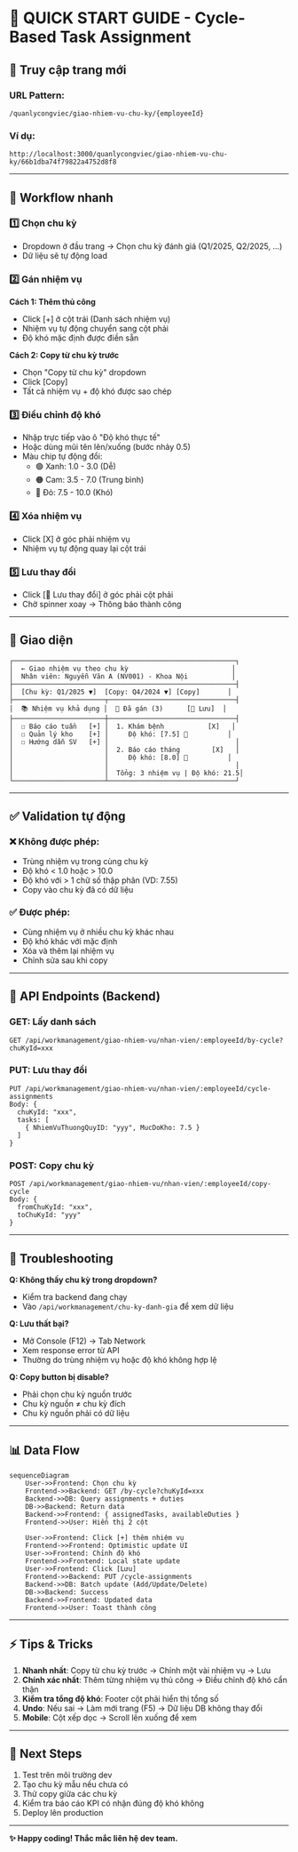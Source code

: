 # 🎯 QUICK START GUIDE - Cycle-Based Task Assignment

## 📍 Truy cập trang mới

### URL Pattern:

```
/quanlycongviec/giao-nhiem-vu-chu-ky/{employeeId}
```

### Ví dụ:

```
http://localhost:3000/quanlycongviec/giao-nhiem-vu-chu-ky/66b1dba74f79822a4752d8f8
```

---

## 🚀 Workflow nhanh

### 1️⃣ Chọn chu kỳ

- Dropdown ở đầu trang → Chọn chu kỳ đánh giá (Q1/2025, Q2/2025, ...)
- Dữ liệu sẽ tự động load

### 2️⃣ Gán nhiệm vụ

**Cách 1: Thêm thủ công**

- Click [+] ở cột trái (Danh sách nhiệm vụ)
- Nhiệm vụ tự động chuyển sang cột phải
- Độ khó mặc định được điền sẵn

**Cách 2: Copy từ chu kỳ trước**

- Chọn "Copy từ chu kỳ" dropdown
- Click [Copy]
- Tất cả nhiệm vụ + độ khó được sao chép

### 3️⃣ Điều chỉnh độ khó

- Nhập trực tiếp vào ô "Độ khó thực tế"
- Hoặc dùng mũi tên lên/xuống (bước nhảy 0.5)
- Màu chip tự động đổi:
  - 🟢 Xanh: 1.0 - 3.0 (Dễ)
  - 🟠 Cam: 3.5 - 7.0 (Trung bình)
  - 🔴 Đỏ: 7.5 - 10.0 (Khó)

### 4️⃣ Xóa nhiệm vụ

- Click [X] ở góc phải nhiệm vụ
- Nhiệm vụ tự động quay lại cột trái

### 5️⃣ Lưu thay đổi

- Click [💾 Lưu thay đổi] ở góc phải cột phải
- Chờ spinner xoay → Thông báo thành công

---

## 🎨 Giao diện

```
┌────────────────────────────────────────────────────────┐
│  ← Giao nhiệm vụ theo chu kỳ                          │
│  Nhân viên: Nguyễn Văn A (NV001) - Khoa Nội           │
├────────────────────────────────────────────────────────┤
│  [Chu kỳ: Q1/2025 ▼]  [Copy: Q4/2024 ▼] [Copy]       │
├───────────────────────┬────────────────────────────────┤
│  📚 Nhiệm vụ khả dụng │  📝 Đã gán (3)      [💾 Lưu]  │
├───────────────────────┼────────────────────────────────┤
│  ☐ Báo cáo tuần   [+] │  1. Khám bệnh           [X]   │
│  ☐ Quản lý kho    [+] │     Độ khó: [7.5] 🔴          │
│  ☐ Hướng dẫn SV   [+] │                                │
│                       │  2. Báo cáo tháng        [X]   │
│                       │     Độ khó: [8.0] 🔴          │
│                       │                                │
│                       │  Tổng: 3 nhiệm vụ | Độ khó: 21.5│
└───────────────────────┴────────────────────────────────┘
```

---

## ✅ Validation tự động

### ❌ Không được phép:

- Trùng nhiệm vụ trong cùng chu kỳ
- Độ khó < 1.0 hoặc > 10.0
- Độ khó với > 1 chữ số thập phân (VD: 7.55)
- Copy vào chu kỳ đã có dữ liệu

### ✅ Được phép:

- Cùng nhiệm vụ ở nhiều chu kỳ khác nhau
- Độ khó khác với mặc định
- Xóa và thêm lại nhiệm vụ
- Chỉnh sửa sau khi copy

---

## 🔧 API Endpoints (Backend)

### GET: Lấy danh sách

```
GET /api/workmanagement/giao-nhiem-vu/nhan-vien/:employeeId/by-cycle?chuKyId=xxx
```

### PUT: Lưu thay đổi

```
PUT /api/workmanagement/giao-nhiem-vu/nhan-vien/:employeeId/cycle-assignments
Body: {
  chuKyId: "xxx",
  tasks: [
    { NhiemVuThuongQuyID: "yyy", MucDoKho: 7.5 }
  ]
}
```

### POST: Copy chu kỳ

```
POST /api/workmanagement/giao-nhiem-vu/nhan-vien/:employeeId/copy-cycle
Body: {
  fromChuKyId: "xxx",
  toChuKyId: "yyy"
}
```

---

## 🐛 Troubleshooting

**Q: Không thấy chu kỳ trong dropdown?**

- Kiểm tra backend đang chạy
- Vào `/api/workmanagement/chu-ky-danh-gia` để xem dữ liệu

**Q: Lưu thất bại?**

- Mở Console (F12) → Tab Network
- Xem response error từ API
- Thường do trùng nhiệm vụ hoặc độ khó không hợp lệ

**Q: Copy button bị disable?**

- Phải chọn chu kỳ nguồn trước
- Chu kỳ nguồn ≠ chu kỳ đích
- Chu kỳ nguồn phải có dữ liệu

---

## 📊 Data Flow

```mermaid
sequenceDiagram
    User->>Frontend: Chọn chu kỳ
    Frontend->>Backend: GET /by-cycle?chuKyId=xxx
    Backend->>DB: Query assignments + duties
    DB->>Backend: Return data
    Backend->>Frontend: { assignedTasks, availableDuties }
    Frontend->>User: Hiển thị 2 cột

    User->>Frontend: Click [+] thêm nhiệm vụ
    Frontend->>Frontend: Optimistic update UI
    User->>Frontend: Chỉnh độ khó
    Frontend->>Frontend: Local state update
    User->>Frontend: Click [Lưu]
    Frontend->>Backend: PUT /cycle-assignments
    Backend->>DB: Batch update (Add/Update/Delete)
    DB->>Backend: Success
    Backend->>Frontend: Updated data
    Frontend->>User: Toast thành công
```

---

## ⚡ Tips & Tricks

1. **Nhanh nhất**: Copy từ chu kỳ trước → Chỉnh một vài nhiệm vụ → Lưu
2. **Chính xác nhất**: Thêm từng nhiệm vụ thủ công → Điều chỉnh độ khó cẩn thận
3. **Kiểm tra tổng độ khó**: Footer cột phải hiển thị tổng số
4. **Undo**: Nếu sai → Làm mới trang (F5) → Dữ liệu DB không thay đổi
5. **Mobile**: Cột xếp dọc → Scroll lên xuống để xem

---

## 🎯 Next Steps

1. Test trên môi trường dev
2. Tạo chu kỳ mẫu nếu chưa có
3. Thử copy giữa các chu kỳ
4. Kiểm tra báo cáo KPI có nhận đúng độ khó không
5. Deploy lên production

---

**✨ Happy coding! Thắc mắc liên hệ dev team.**
